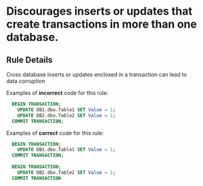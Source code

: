 # Discourages inserts or updates that create transactions in more than one database.

## Rule Details

Cross database inserts or updates enclosed in a transaction can lead to data corruption

Examples of **incorrect** code for this rule:
        
```sql
  BEGIN TRANSACTION;
    UPDATE DB1.dbo.Table1 SET Value = 1;
    UPDATE DB2.dbo.Table2 SET Value = 1;
  COMMIT TRANSACTION;
```

Examples of **correct** code for this rule:

```sql
  BEGIN TRANSACTION;
    UPDATE DB1.dbo.Table1 SET Value = 1;
  COMMIT TRANSACTION;
  
  BEGIN TRANSACTION;
    UPDATE DB2.dbo.Table2 SET Value = 1;
  COMMIT TRANSACTION 
```
